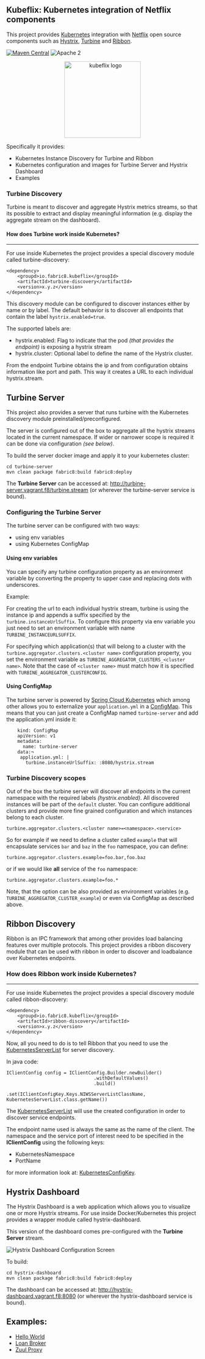 Kubeflix: Kubernetes integration of Netflix components
------------------------------------------------------

This project provides [Kubernetes](http://kubernetes.io/) integration with [Netflix](https://netflix.github.io/) open source components such as [Hystrix](https://github.com/Netflix/Hystrix), [Turbine](https://github.com/Netflix/Turbine) and [Ribbon](https://github.com/Netflix/Ribbon).

[![Maven Central](https://maven-badges.herokuapp.com/maven-central/io.fabric8.kubeflix/ribbon-discovery/badge.svg?style=flat-square)](https://maven-badges.herokuapp.com/maven-central/io.fabric8.kubeflix/ribbon-discovery/) ![Apache 2](http://img.shields.io/badge/license-Apache%202-red.svg)


<p align="center">
  <a href="http://github.com/fabric8io/kubeflix/">
  	<img src="https://raw.githubusercontent.com/fabric8io/kubeflix/master/docs/images/logo.png" height="200" width="200" alt="kubeflix logo"/>
  </a>
</p>

Specifically it provides:

* Kubernetes Instance Discovery for Turbine and Ribbon
* Kubernetes configuration and images for Turbine Server and Hystrix Dashboard
* Examples

### Turbine Discovery

Turbine is meant to discover and aggregate Hystrix metrics streams, so that its possible to extract and display meaningful information (e.g. display the aggregate stream on the dashboard).

#### How does Turbine work inside Kubernetes?
-----------------------------------

For use inside Kubernetes the project provides a special discovery module called turbine-discovery:

    <dependency>
        <groupd>io.fabric8.kubeflix</groupId>
        <artifactId>turbine-discovery</artifactId>
        <version>x.y.z</version>
    </dependency>    

This discovery module can be configured to discover instances either by name or by label. The default behavior is to discover all endpoints that contain the label ``hystrix.enabled=true``.

The supported labels are:

- hystrix.enabled:   Flag to indicate that the pod *(that provides the endpoint)* is exposing a hystrix stream
- hystrix.cluster:   Optional label to define the name of the Hystrix cluster.

From the endpoint Turbine obtains the ip and from configuration obtains information like port and path. This way it creates a URL to each individual hystrix.stream.

## Turbine Server

This project also provides a server that runs turbine with the Kubernetes discovery module preinstalled/preconfigured.

The server is configured out of the box to aggregate all the hystrix streams located in the current namespace.
If wider or narrower scope is required it can be done via configuration *(see below)*.

To build the server docker image and apply it to your kubernetes cluster:

    cd turbine-server
    mvn clean package fabric8:build fabric8:deploy   

The **Turbine Server** can be accessed at: http://turbine-server.vagrant.f8/turbine.stream (or wherever the turbine-server service is bound).

### Configuring the Turbine Server

The turbine server can be configured with two ways:

- using env variables
- using Kubernetes ConfigMap

#### Using env variables

You can specify any turbine configuration property as an environment variable by converting the property to upper case and replacing dots with underscores.

Example:

For creating the url to each individual hystrix stream, turbine is using the instance ip and appends a suffix specified by the ``turbine.instanceUrlSuffix``.
To configure this property via env variable you just need to set an environment variable with name ``TURBINE_INSTANCEURLSUFFIX``.

For specifying which application(s) that will belong to a cluster with the ``turbine.aggregator.clusters.<cluster name>`` configuration property,
 you set the environment variable as ``TURBINE_AGGREGATOR_CLUSTERS_<cluster name>``. Note that the case of ``<cluster name>`` must match how it
 is specified with ``TURBINE_AGGREGATOR_CLUSTERCONFIG``.

#### Using ConfigMap

The turbine server is powered by [Spring Cloud Kubernetes](https://github.com/fabric8io/spring-cloud-kubernetes) which among other allows you to externalize your ``application.yml`` in a [ConfigMap](http://kubernetes.io/docs/user-guide/configmap/).
This means that you can just create a ConfigMap named ``turbine-server`` and add the application.yml inside it:

        kind: ConfigMap
        apiVersion: v1
        metadata:
          name: turbine-server
        data:¬
         application.yml: | 
           turbine.instanceUrlSuffix: :8080/hystrix.stream

### Turbine Discovery scopes

Out of the box the turbine server will discover all endpoints in the current namespace with the required labels *(hystrix.enabled)*.
All discovered instances will be part of the ``default`` cluster. You can configure additional clusters and provide more fine grained configuration and which instances belong to each cluster.

    turbine.aggregator.clusters.<cluster name>=<namespace>.<service>    
        
So for example if we need to define a cluster called ``example`` that will encapsulate services ``bar`` and ``baz`` in the ``foo`` namespace, you can define:

    turbine.aggregator.clusters.example=foo.bar,foo.baz
    
or if we would like **all** service of the ``foo`` namespace:

    turbine.aggregator.clusters.example=foo.*

    
Note, that the option can be also provided as environment variables (e.g. ``TURBINE_AGGREGATOR_CLUSTER_example``) or even via ConfigMap as described above.

## Ribbon Discovery

Ribbon is an IPC framework that among other provides load balancing features over multiple protocols.
This project provides a ribbon discovery module that can be used with ribbon in order to discover and loadbalance over Kubernetes endpoints.

### How does Ribbon work inside Kubernetes?
-----------------------------------

For use inside Kubernetes the project provides a special discovery module called ribbon-discovery:

    <dependency>
        <groupd>io.fabric8.kubeflix</groupId>
        <artifactId>ribbon-discovery</artifactId>
        <version>x.y.z</version>
    </dependency>   

Now, all you need to do is to tell Ribbon that you need to use the [KubernetesServerList](ribbon-discovery/src/main/java/io/fabric8/kubeflix/ribbon/KubernetesServerList.java) for server discovery.

In java code:

    IClientConfig config = IClientConfig.Builder.newBuilder()
                                    .withDefaultValues()
                                    .build()                                   
                                    .set(IClientConfigKey.Keys.NIWSServerListClassName, KubernetesServerList.class.getName())

The [KubernetesServerList](ribbon-discovery/src/main/java/io/fabric8/kubeflix/ribbon/KubernetesServerList.java) will use the created configuration in order to discover service endpoints.

The endpoint name used is always the same as the name of the client.
The namespace and the service port of interest need to be specified in the **IClientConfig** using the following keys:

- KubernetesNamespace
- PortName

for more information look at: [KubernetesConfigKey](ribbon-discovery/src/main/java/io/fabric8/kubeflix/ribbon/KubernetesConfigKey.java).


## Hystrix Dashboard

The Hystrix Dashboard is a web application which allows you to visualize one or more Hystrix streams.
For use inside Docker/Kubernetes this project provides a wrapper module called hystrix-dashboard.

This version of the dashboard comes pre-configured with the **Turbine Server** stream.

![Hystrix Dashboard Configuration Screen](images/dashboard-configuration.png "Hystrix Dashboard Configuration Screen")


To build:

    cd hystrix-dashboard
    mvn clean package fabric8:build fabric8:deploy   

The dashboard can be accessed at:  http://hystrix-dashboard.vagrant.f8:8080 (or wherever the hystrix-dashboard service is bound).

## Examples:

* [Hello World](examples/hello-world/readme.md)
* [Loan Broker](examples/loanbroker/readme.md)
* [Zuul Proxy](examples/zuul-proxy/readme.md)
